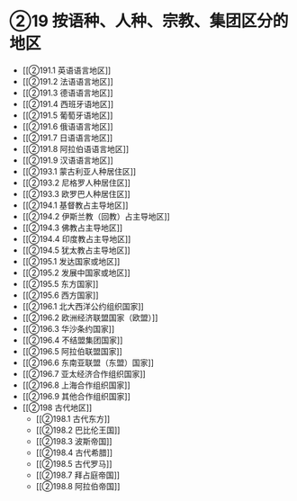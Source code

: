# ②19 按语种、人种、宗教、集团区分的地区

- [[②191.1 英语语言地区]]
- [[②191.2 法语语言地区]]
- [[②191.3 德语语言地区]]
- [[②191.4 西班牙语地区]]
- [[②191.5 葡萄牙语地区]]
- [[②191.6 俄语语言地区]]
- [[②191.7 日语语言地区]]
- [[②191.8 阿拉伯语语言地区]]
- [[②191.9 汉语语言地区]]
- [[②193.1 蒙古利亚人种居住区]]
- [[②193.2 尼格罗人种居住区]]
- [[②193.3 欧罗巴人种居住区]]
- [[②194.1 基督教占主导地区]]
- [[②194.2 伊斯兰教（回教）占主导地区]]
- [[②194.3 佛教占主导地区]]
- [[②194.4 印度教占主导地区]]
- [[②194.5 犹太教占主导地区]]
- [[②195.1 发达国家或地区]]
- [[②195.2 发展中国家或地区]]
- [[②195.5 东方国家]]
- [[②195.6 西方国家]]
- [[②196.1 北大西洋公约组织国家]]
- [[②196.2 欧洲经济联盟国家（欧盟）]]
- [[②196.3 华沙条约国家]]
- [[②196.4 不结盟集团国家]]
- [[②196.5 阿拉伯联盟国家]]
- [[②196.6 东南亚联盟（东盟）国家]]
- [[②196.7 亚太经济合作组织国家]]
- [[②196.8 上海合作组织国家]]
- [[②196.9 其他合作组织国家]]
- [[②198 古代地区]]
	- [[②198.1 古代东方]]
	- [[②198.2 巴比伦王国]]
	- [[②198.3 波斯帝国]]
	- [[②198.4 古代希腊]]
	- [[②198.5 古代罗马]]
	- [[②198.7 拜占庭帝国]]
	- [[②198.8 阿拉伯帝国]]

